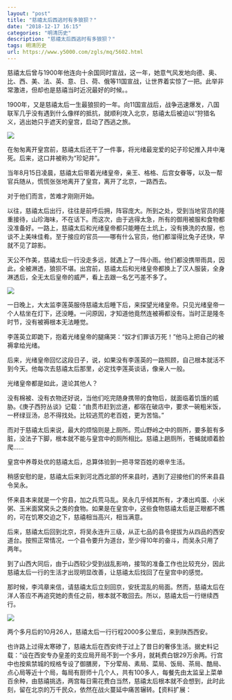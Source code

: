 ```yaml
---
layout: "post"
title: "慈禧太后西逃时有多狼狈？"
date: "2018-12-17 16:15"
categories: "明清历史"
description: "慈禧太后西逃时有多狼狈？"
tags: 明清历史
url: https://www.y5000.com/zgls/mq/5602.html
---
```






慈禧太后曾与1900年他连向十余国同时宣战，这一年，她意气风发地向德、奥、比、西、美、法、英、意、日、荷、俄等11国宣战，让世界着实惊了一把。此举非常激进，但却也是慈禧当时近况最好的时候。。

1900年，又是慈禧太后一生最狼狈的一年。向11国宣战后，战争迅速爆发，八国联军几乎没有遇到什么像样的抵抗，就顺利攻入北京，慈禧太后被迫以“狩猎名义，逃出她只手遮天的皇宫，启动了西逃之旅。

![](https://img.y5000.com/uploads/allimg/161121/160440K17-0.jpg)

在匆匆离开皇宫前，慈禧太后还干了一件事，将光绪最宠爱的妃子珍妃推入井中淹死。后来，这口井被称为“珍妃井”。

当年8月15日凌晨，慈禧太后带着光绪皇帝，亲王、格格、后宫女眷等，以及一帮官兵随从，慌慌张张地离开了皇宫，离开了北京，一路西去。

对于他们而言，苦难才刚刚开始。

以往，慈禧太后出行，往往是前呼后拥，阵容庞大。所到之处，受到当地官员的隆重接待，山珍海味，不在话下。而这次，由于逃得太急，所有的御用被服和食物都没准备好。一路上，慈禧太后和光绪皇帝都只能睡在土炕上，没有换洗的衣服，也谈不上美味佳肴。至于接应的官员——哪有什么官员，他们都溜得比兔子还快，早就不见了踪影。

天公不作美，慈禧太后一行没走多远，就遇上了一阵小雨。他们都没携带雨具，因此，全被淋透，狼狈不堪。出宫前，慈禧太后和光绪皇帝都换上了汉人服装，全身淋透后，全无太后皇帝的威严，看上去跟一名乞丐差不多了。

![](https://img.y5000.com/uploads/allimg/161121/1604402941-1.jpg)

一日晚上，大太监李莲英服侍慈禧太后睡下后，来探望光绪皇帝。只见光绪皇帝一个人枯坐在灯下，还没睡。一问原因，才知道他竟然连被褥都没有。当时正是隆冬时节，没有被褥根本无法睡觉。

李莲英立即跪下，抱着光绪皇帝的腿痛哭：“奴才们罪该万死！”他马上把自己的被褥拿给光绪。

后来，光绪皇帝回忆这段日子，说，如果没有李莲英的一路照顾，自己根本就活不到今天。他每次去慈禧太后那里，必定找李莲英谈话，像亲人一般。

光绪皇帝都是如此，遑论其他人？

没有棉被、没有衣物还好说，当他们吃完随身携带的食物后，就面临着饥饿的威胁。《庚子西狩丛谈》记载：“由贯市赶到岔道，都宿在破店中，要求一碗粗米饭，一杯绿豆汤，总不得找处。比较逃荒的老百姓，更为苦恼。”

而对于慈禧太后来说，最大的烦恼则是上厕所。荒山野岭之中的厕所，要多脏有多脏，没法子下脚，根本就不能与皇宫中的厕所相比。慈禧上趟厕所，苍蝇就顺着脸爬……

皇宫中养尊处优的慈禧太后，总算体验到一把寻常百姓的艰辛生活。

稍感安慰的是，慈禧太后来到河北西北部的怀来县时，遇到了迎接他们的怀来县县令吴永。

怀来县本来就是一个穷县，加之兵荒马乱。吴永几乎倾其所有，才凑出鸡蛋、小米粥、玉米面窝窝头之类的食物。如果是在皇宫中，这些食物慈禧太后是正眼都不瞧的，可在饥寒交迫之下，慈禧相当高兴，相当满意。

后来，慈禧太后回到北京，将吴永连升三级，从正七品的县令提拔为从四品的西安道台。按照正常情况，一个县令要升为道台，至少得10年的奋斗，而吴永只用了两年。

到了山西大同后，由于山西较少受到战乱影响，接驾的准备工作也比较充分，因此慈禧太后一行的生活才出现明显改善，让慈禧太后找回了在皇宫中的感觉。

那时候，李鸿章来信，请慈禧太后立刻回京，安抚混乱的局面。然而，慈禧太后在洋人答应不再追究她的责任之前，根本就不敢回去。所以，慈禧太后一行继续西行。

![](https://img.y5000.com/uploads/allimg/161121/1604406327-2.jpg)

两个多月后的10月26人，慈禧太后一行行程2000多公里后，来到陕西西安。

也许路上过得太寒碜了，慈禧太后在西安终于过上了昔日的奢侈生活。据史料记载：“设在西安专办皇差的支应局开局不到一个多月，就耗费白银29万余两。行宫中也按紫禁城的规格专设了御膳房，下分荤局、素局、菜局、饭局、茶局、酷局、点心局等近十个局，每局有厨师十几个人，共有100多人，每餐先由太监呈上菜单百余种，由慈禧挑选，两宫每日需花费白当然，慈禧太后根本就不会想到，此时此刻，留在北京的万千民众，依然在战火蔓延中痛苦辗转。【资料扩展：
